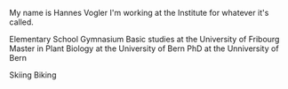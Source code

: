 My name is Hannes Vogler
I'm working at the Institute for whatever it's called.

Elementary School
Gymnasium
Basic studies at the University of Fribourg
Master in Plant Biology at the University of Bern
PhD at the Unniversity of Bern

Skiing
Biking
